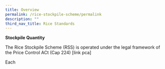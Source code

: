 ```yaml
---
title: Overview
permalink: /rice-stockpile-scheme/permalink
description: ""
third_nav_title: Rice Standards
---
```

**Stockpile Quantity**

The Rice Stockpile Scheme (RSS) is operated under the legal framework of the Price Control ACt (Cap 224) [link pca]

Each 